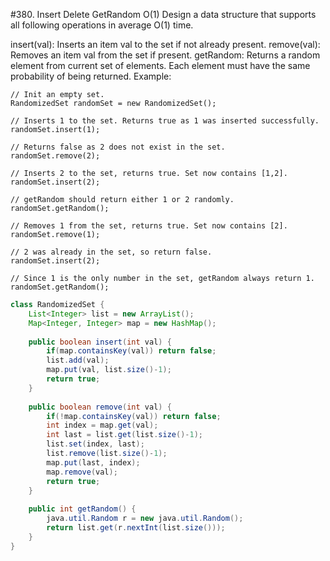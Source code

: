 #380. Insert Delete GetRandom O(1)
Design a data structure that supports all following operations in average O(1) time.

insert(val): Inserts an item val to the set if not already present.
remove(val): Removes an item val from the set if present.
getRandom: Returns a random element from current set of elements. Each element must have the same probability of being returned.
Example:

```
// Init an empty set.
RandomizedSet randomSet = new RandomizedSet();

// Inserts 1 to the set. Returns true as 1 was inserted successfully.
randomSet.insert(1);

// Returns false as 2 does not exist in the set.
randomSet.remove(2);

// Inserts 2 to the set, returns true. Set now contains [1,2].
randomSet.insert(2);

// getRandom should return either 1 or 2 randomly.
randomSet.getRandom();

// Removes 1 from the set, returns true. Set now contains [2].
randomSet.remove(1);

// 2 was already in the set, so return false.
randomSet.insert(2);

// Since 1 is the only number in the set, getRandom always return 1.
randomSet.getRandom();

```

```java
class RandomizedSet {
    List<Integer> list = new ArrayList();
    Map<Integer, Integer> map = new HashMap();
    
    public boolean insert(int val) {
        if(map.containsKey(val)) return false;
        list.add(val);
        map.put(val, list.size()-1);
        return true;
    }
    
    public boolean remove(int val) {
        if(!map.containsKey(val)) return false;
        int index = map.get(val);
        int last = list.get(list.size()-1);
        list.set(index, last);
        list.remove(list.size()-1);
        map.put(last, index);
        map.remove(val);
        return true;
    }
    
    public int getRandom() {
        java.util.Random r = new java.util.Random();
        return list.get(r.nextInt(list.size()));
    }
}

```
